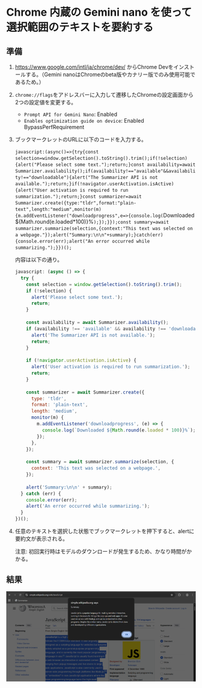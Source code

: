 # Chrome 内蔵の Gemini nano を使って選択範囲のテキストを要約する

## 準備

1. https://www.google.com/intl/ja/chrome/dev/ からChrome Devをインストールする。（Gemini nanoはChromeのbeta版やカナリー版でのみ使用可能であるため。）

2. `chrome://flags`をアドレスバーに入力して遷移したChromeの設定画面から2つの設定値を変更する。

   - `Prompt API for Gemini Nano`: Enabled
   - `Enables optimization guide on device`: Enabled BypassPerfRequirement

3. ブックマークレットのURLに以下のコードを入力する。

   `javascript:(async()=>{try{const selection=window.getSelection().toString().trim();if(!selection){alert("Please select some text.");return;}const availability=await Summarizer.availability();if(availability!=="available"&&availability!=="downloadable"){alert("The Summarizer API is not available.");return;}if(!navigator.userActivation.isActive){alert("User activation is required to run summarization.");return;}const summarizer=await Summarizer.create({type:"tldr",format:"plain-text",length:"medium",monitor(m){m.addEventListener("downloadprogress",e=>{console.log(`Downloaded ${Math.round(e.loaded\*100)}%`);});}});const summary=await summarizer.summarize(selection,{context:"This text was selected on a webpage."});alert("Summary:\n\n"+summary);}catch(err){console.error(err);alert("An error occurred while summarizing.");}})();`

   内容は以下の通り。

   ```js
   javascript: (async () => {
     try {
       const selection = window.getSelection().toString().trim();
       if (!selection) {
         alert('Please select some text.');
         return;
       }

       const availability = await Summarizer.availability();
       if (availability !== 'available' && availability !== 'downloadable') {
         alert('The Summarizer API is not available.');
         return;
       }

       if (!navigator.userActivation.isActive) {
         alert('User activation is required to run summarization.');
         return;
       }

       const summarizer = await Summarizer.create({
         type: 'tldr',
         format: 'plain-text',
         length: 'medium',
         monitor(m) {
           m.addEventListener('downloadprogress', (e) => {
             console.log(`Downloaded ${Math.round(e.loaded * 100)}%`);
           });
         },
       });

       const summary = await summarizer.summarize(selection, {
         context: 'This text was selected on a webpage.',
       });

       alert('Summary:\n\n' + summary);
     } catch (err) {
       console.error(err);
       alert('An error occurred while summarizing.');
     }
   })();
   ```

4. 任意のテキストを選択した状態でブックマークレットを押下すると、alertに要約文が表示される。

   注意: 初回実行時はモデルのダウンロードが発生するため、かなり時間がかかる。

## 結果

![alt text](image.png)
